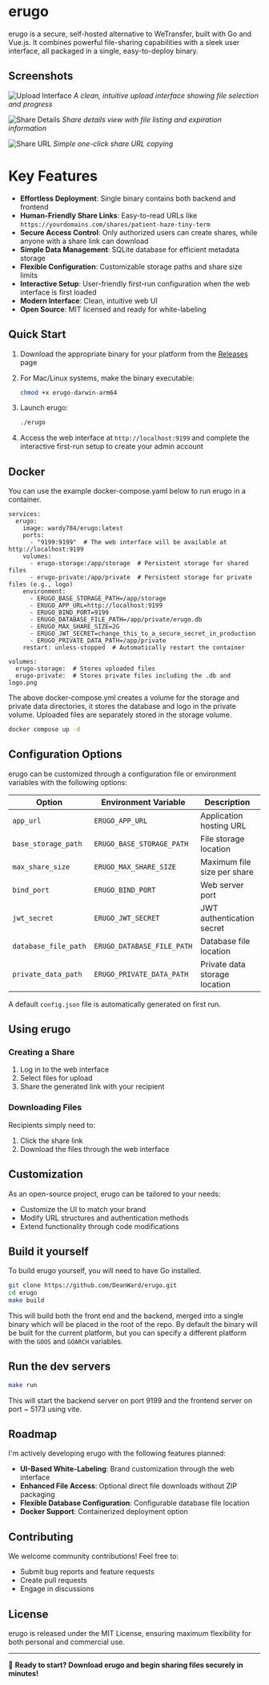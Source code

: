# erugo

erugo is a secure, self-hosted alternative to WeTransfer, built with Go and Vue.js. It combines powerful file-sharing capabilities with a sleek user interface, all packaged in a single, easy-to-deploy binary.

## Screenshots

![Upload Interface](.github/images/erugo-uploader-screenshot.jpg)
*A clean, intuitive upload interface showing file selection and progress*

![Share Details](.github/images/erugo-downloader-screenshot.jpg)
*Share details view with file listing and expiration information*

![Share URL](.github/images/erugo-uploader-shareurl-screenshot.jpg)
*Simple one-click share URL copying*


# Key Features

- **Effortless Deployment**: Single binary contains both backend and frontend
- **Human-Friendly Share Links**: Easy-to-read URLs like `https://yourdomains.com/shares/patient-haze-tiny-term`
- **Secure Access Control**: Only authorized users can create shares, while anyone with a share link can download
- **Simple Data Management**: SQLite database for efficient metadata storage
- **Flexible Configuration**: Customizable storage paths and share size limits
- **Interactive Setup**: User-friendly first-run configuration when the web interface is first loaded
- **Modern Interface**: Clean, intuitive web UI
- **Open Source**: MIT licensed and ready for white-labeling

## Quick Start

1. Download the appropriate binary for your platform from the [Releases](https://github.com/DeanWard/erugo/releases/) page

2. For Mac/Linux systems, make the binary executable:
   ```sh
   chmod +x erugo-darwin-arm64
   ```

3. Launch erugo:
   ```sh
   ./erugo
   ```

4. Access the web interface at `http://localhost:9199` and complete the interactive first-run setup to create your admin account

## Docker

You can use the example docker-compose.yaml below to run erugo in a container.

```
services:
  erugo:
    image: wardy784/erugo:latest
    ports:
      - "9199:9199"  # The web interface will be available at http://localhost:9199
    volumes:
      - erugo-storage:/app/storage  # Persistent storage for shared files
      - erugo-private:/app/private  # Persistent storage for private files (e.g., logo)
    environment:
      - ERUGO_BASE_STORAGE_PATH=/app/storage
      - ERUGO_APP_URL=http://localhost:9199
      - ERUGO_BIND_PORT=9199
      - ERUGO_DATABASE_FILE_PATH=/app/private/erugo.db
      - ERUGO_MAX_SHARE_SIZE=2G
      - ERUGO_JWT_SECRET=change_this_to_a_secure_secret_in_production
      - ERUGO_PRIVATE_DATA_PATH=/app/private
    restart: unless-stopped  # Automatically restart the container

volumes:
  erugo-storage:  # Stores uploaded files
  erugo-private:  # Stores private files including the .db and logo.png
```

The above docker-compose.yml creates a volume for the storage and private data directories, it stores the database and logo in the private volume. Uploaded files are separately stored in the storage volume.

```sh
docker compose up -d
```

## Configuration Options

erugo can be customized through a configuration file or environment variables with the following options:

| Option              | Environment Variable      | Description                               | Default Value           |
|--------------------|---------------------------|-------------------------------------------|------------------------|
| `app_url`          | `ERUGO_APP_URL`          | Application hosting URL                   | `http://localhost:9199` |
| `base_storage_path`| `ERUGO_BASE_STORAGE_PATH`| File storage location                     | `storage`              |
| `max_share_size`   | `ERUGO_MAX_SHARE_SIZE`   | Maximum file size per share              | `2G`                   |
| `bind_port`        | `ERUGO_BIND_PORT`        | Web server port                          | `9199`                 |
| `jwt_secret`       | `ERUGO_JWT_SECRET`       | JWT authentication secret                 | `change_me`            |
| `database_file_path` | `ERUGO_DATABASE_FILE_PATH` | Database file location                  | `erugo.db`             |
| `private_data_path` | `ERUGO_PRIVATE_DATA_PATH` | Private data storage location            | `/private`             |

A default `config.json` file is automatically generated on first run.

## Using erugo

### Creating a Share
1. Log in to the web interface
2. Select files for upload
3. Share the generated link with your recipient

### Downloading Files
Recipients simply need to:
1. Click the share link
2. Download the files through the web interface

## Customization

As an open-source project, erugo can be tailored to your needs:
- Customize the UI to match your brand
- Modify URL structures and authentication methods
- Extend functionality through code modifications

## Build it yourself

To build erugo yourself, you will need to have Go installed.

```sh
git clone https://github.com/DeanWard/erugo.git
cd erugo
make build
```

This will build both the front end and the backend, merged into a single binary which will be placed in the root of the repo.
By default the binary will be built for the current platform, but you can specify a different platform with the `GOOS` and `GOARCH` variables.

## Run the dev servers

```sh
make run
```
This will start the backend server on port 9199 and the frontend server on port ~ 5173 using vite.

## Roadmap

I'm actively developing erugo with the following features planned:

- **UI-Based White-Labeling**: Brand customization through the web interface
- **Enhanced File Access**: Optional direct file downloads without ZIP packaging
- **Flexible Database Configuration**: Configurable database file location
- **Docker Support**: Containerized deployment option

## Contributing

We welcome community contributions! Feel free to:
- Submit bug reports and feature requests
- Create pull requests
- Engage in discussions

## License

erugo is released under the MIT License, ensuring maximum flexibility for both personal and commercial use.

---

🚀 **Ready to start? Download erugo and begin sharing files securely in minutes!**
